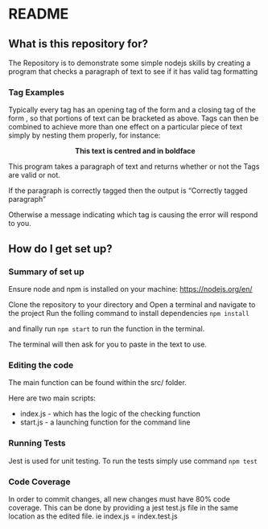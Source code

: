 # README #

## What is this repository for? ##
The Repository is to demonstrate some simple nodejs skills by creating a program that checks a paragraph of text to see if it has valid tag formatting

### Tag Examples ###
Typically every tag has an opening tag of the form <TAG> and a closing tag of the form </TAG>, so that portions of text can be bracketed as above. Tags can then be combined to achieve more than one effect on a particular piece of text simply by nesting them properly, for instance:<CENTER><B>This text is centred and in boldface</B></CENTER>

This program takes a paragraph of text and returns whether or not the Tags are valid or not.

If the paragraph is correctly tagged then the output is “Correctly tagged paragraph”

Otherwise a message indicating which tag is causing the error will respond to you.

## How do I get set up? ##

### Summary of set up ###
Ensure node and npm is installed on your machine:
https://nodejs.org/en/

Clone the repository to your directory and Open a terminal and navigate to the project
Run the folling command to install dependencies
`npm install`

and finally run
`npm start`
to run the function in the terminal.

The terminal will then ask for you to paste in the text to use.

### Editing the code ###
The main function can be found within the src/ folder.

Here are two main scripts:
- index.js - which has the logic of the checking function 
- start.js - a launching function for the command line

### Running Tests ###
Jest is used for unit testing. To run the tests simply use command `npm test`

### Code Coverage ###
In order to commit changes, all new changes must have 80% code coverage. This can be done by providing a jest test.js file in the same location as the edited file. ie index.js = index.test.js
